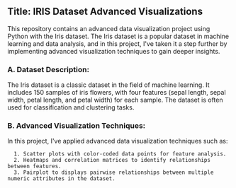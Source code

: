 ## Title: IRIS Dataset Advanced Visualizations

This repository contains an advanced data visualization project using Python with the Iris dataset. The Iris dataset is a popular dataset in machine learning and data analysis, and in this project, I've taken it a step further by implementing advanced visualization techniques to gain deeper insights.

### A. Dataset Description: 
The Iris dataset is a classic dataset in the field of machine learning. It includes 150 samples of iris flowers, with four features (sepal length, sepal width, petal length, and petal width) for each sample. The dataset is often used for classification and clustering tasks.

### B. Advanced Visualization Techniques:
In this project, I've applied advanced data visualization techniques such as:

      1. Scatter plots with color-coded data points for feature analysis.
      2. Heatmaps and correlation matrices to identify relationships between features.
      3. Pairplot to displays pairwise relationships between multiple numeric attributes in the dataset.
